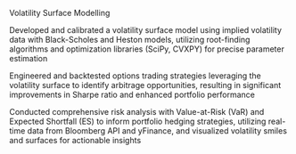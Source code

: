 Volatility Surface Modelling

Developed and calibrated a volatility surface model using implied volatility data with Black-Scholes and Heston models, utilizing root-finding algorithms and optimization libraries (SciPy, CVXPY) for precise parameter estimation 

Engineered and backtested options trading strategies leveraging the volatility surface to identify arbitrage opportunities, resulting in significant improvements in Sharpe ratio and enhanced portfolio performance 

Conducted comprehensive risk analysis with Value-at-Risk (VaR) and Expected Shortfall (ES) to inform portfolio hedging strategies, utilizing real-time data from Bloomberg API and yFinance, and visualized volatility smiles and surfaces for actionable insights
